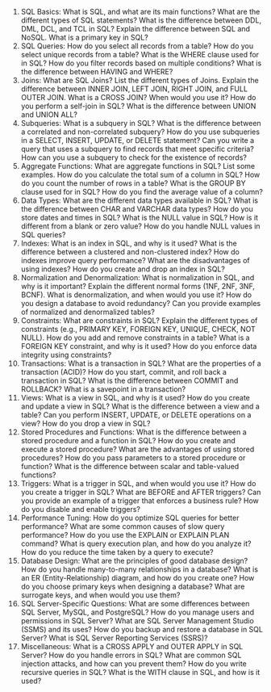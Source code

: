 1. SQL Basics:
What is SQL, and what are its main functions?
What are the different types of SQL statements?
What is the difference between DDL, DML, DCL, and TCL in SQL?
Explain the difference between SQL and NoSQL.
What is a primary key in SQL?
2. SQL Queries:
How do you select all records from a table?
How do you select unique records from a table?
What is the WHERE clause used for in SQL?
How do you filter records based on multiple conditions?
What is the difference between HAVING and WHERE?
3. Joins:
What are SQL Joins? List the different types of Joins.
Explain the difference between INNER JOIN, LEFT JOIN, RIGHT JOIN, and FULL OUTER JOIN.
What is a CROSS JOIN? When would you use it?
How do you perform a self-join in SQL?
What is the difference between UNION and UNION ALL?
4. Subqueries:
What is a subquery in SQL?
What is the difference between a correlated and non-correlated subquery?
How do you use subqueries in a SELECT, INSERT, UPDATE, or DELETE statement?
Can you write a query that uses a subquery to find records that meet specific criteria?
How can you use a subquery to check for the existence of records?
5. Aggregate Functions:
What are aggregate functions in SQL? List some examples.
How do you calculate the total sum of a column in SQL?
How do you count the number of rows in a table?
What is the GROUP BY clause used for in SQL?
How do you find the average value of a column?
6. Data Types:
What are the different data types available in SQL?
What is the difference between CHAR and VARCHAR data types?
How do you store dates and times in SQL?
What is the NULL value in SQL? How is it different from a blank or zero value?
How do you handle NULL values in SQL queries?
7. Indexes:
What is an index in SQL, and why is it used?
What is the difference between a clustered and non-clustered index?
How do indexes improve query performance?
What are the disadvantages of using indexes?
How do you create and drop an index in SQL?
8. Normalization and Denormalization:
What is normalization in SQL, and why is it important?
Explain the different normal forms (1NF, 2NF, 3NF, BCNF).
What is denormalization, and when would you use it?
How do you design a database to avoid redundancy?
Can you provide examples of normalized and denormalized tables?
9. Constraints:
What are constraints in SQL?
Explain the different types of constraints (e.g., PRIMARY KEY, FOREIGN KEY, UNIQUE, CHECK, NOT NULL).
How do you add and remove constraints in a table?
What is a FOREIGN KEY constraint, and why is it used?
How do you enforce data integrity using constraints?
10. Transactions:
What is a transaction in SQL?
What are the properties of a transaction (ACID)?
How do you start, commit, and roll back a transaction in SQL?
What is the difference between COMMIT and ROLLBACK?
What is a savepoint in a transaction?
11. Views:
What is a view in SQL, and why is it used?
How do you create and update a view in SQL?
What is the difference between a view and a table?
Can you perform INSERT, UPDATE, or DELETE operations on a view?
How do you drop a view in SQL?
12. Stored Procedures and Functions:
What is the difference between a stored procedure and a function in SQL?
How do you create and execute a stored procedure?
What are the advantages of using stored procedures?
How do you pass parameters to a stored procedure or function?
What is the difference between scalar and table-valued functions?
13. Triggers:
What is a trigger in SQL, and when would you use it?
How do you create a trigger in SQL?
What are BEFORE and AFTER triggers?
Can you provide an example of a trigger that enforces a business rule?
How do you disable and enable triggers?
14. Performance Tuning:
How do you optimize SQL queries for better performance?
What are some common causes of slow query performance?
How do you use the EXPLAIN or EXPLAIN PLAN command?
What is query execution plan, and how do you analyze it?
How do you reduce the time taken by a query to execute?
15. Database Design:
What are the principles of good database design?
How do you handle many-to-many relationships in a database?
What is an ER (Entity-Relationship) diagram, and how do you create one?
How do you choose primary keys when designing a database?
What are surrogate keys, and when would you use them?
16. SQL Server-Specific Questions:
What are some differences between SQL Server, MySQL, and PostgreSQL?
How do you manage users and permissions in SQL Server?
What are SQL Server Management Studio (SSMS) and its uses?
How do you backup and restore a database in SQL Server?
What is SQL Server Reporting Services (SSRS)?
17. Miscellaneous:
What is a CROSS APPLY and OUTER APPLY in SQL Server?
How do you handle errors in SQL?
What are common SQL injection attacks, and how can you prevent them?
How do you write recursive queries in SQL?
What is the WITH clause in SQL, and how is it used?
